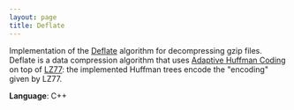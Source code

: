 ```yaml
---
layout: page
title: Deflate
---
```


Implementation of the [Deflate](http://en.wikipedia.org/wiki/DEFLATE) algorithm for decompressing gzip files. Deflate is a data compression algorithm that uses [Adaptive Huffman Coding](http://en.wikipedia.org/wiki/Huffman_coding) on top of [LZ77](http://en.wikipedia.org/wiki/LZ77_and_LZ78): the implemented Huffman trees encode the "encoding" given by LZ77.

**Language**: C++
